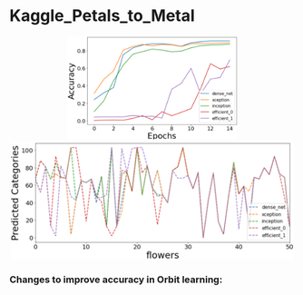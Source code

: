 # Kaggle_Petals_to_Metal

<p align="center">
<img src="https://github.com/maneesh51/Kaggle_Petals_to_Metal/blob/main/Fig1.png" width="300">
<img src="https://github.com/maneesh51/Kaggle_Petals_to_Metal/blob/main/Fig2.png"width="500">
</p>

### Changes to improve accuracy in Orbit learning:
